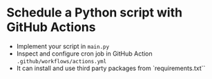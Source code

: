 # Schedule a Python script with GitHub Actions

- Implement your script in `main.py`
- Inspect and configure cron job in GitHub Action `.github/workflows/actions.yml`
- It can install and use third party packages from `requirements.txt``
